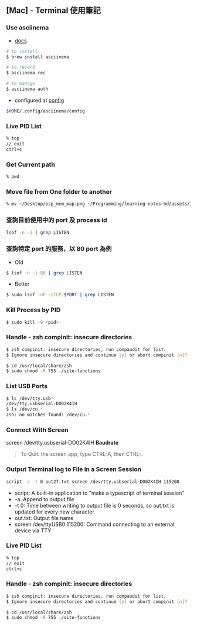 ## [Mac] - Terminal 使用筆記


### Use asciinema
* [docs](https://asciinema.org/docs/getting-started)
```bash
# to install
$ brew install asciinema

# to record
$ asciinema rec

# to manage
$ asciinema auth

```
* configured at [config](https://asciinema.org/docs/config)
```bash
$HOME/.config/asciinema/config
```
### Live PID List

```bash
% top
// exit
ctrl+c
```

### Get Current path
```bash
% pwd
```
### Move file from One folder to another
```bash
% mv ~/Desktop/esp_mem_map.png ~/Programming/learning-notes-md/assets/img/esp_mem_map.png

```
### 查詢目前使用中的 port 及 process id
```bash
lsof -n -i | grep LISTEN
```
### 查詢特定 port 的服務，以 80 port 為例
  * Old

  ```bash
  $ lsof -n -i:80 | grep LISTEN
  ```
  * Better

  ```bash
  $ sudo lsof -nP -iTCP:$PORT | grep LISTEN
  ```

### Kill Process by PID
  ```bash
  $ sudo kill -9 <pid>
  ```

### Handle - zsh compinit: insecure directories

```bash
$ zsh compinit: insecure directories, run compaudit for list.
$ Ignore insecure directories and continue [y] or abort compinit [n]?
```

```bash
$ cd /usr/local/share/zsh
$ sudo chmod -R 755 ./site-functions
```

### **List USB Ports**
```bash
$ ls /dev/tty.usb*
/dev/tty.usbserial-DO02K4IH
$ ls /dev/cu.*
zsh: no matches found: /dev/cu.*
```

### **Connect With Screen**

screen /dev/tty.usbserial-DO02K4IH **Baudrate**

> To Quit: the screen app, type CTRL-A, then CTRL-\.


### Output Terminal log to File in a Screen Session
```bash
script -a -t 0 out27.txt screen /dev/tty.usbserial-DO02K4IH 115200
```
* script: A built-in application to "make a typescript of terminal session"
* -a: Append to output file
* -t 0: Time between writing to output file is 0 seconds, so out.txt is updated for every new character
* out.txt: Output file name
* screen /dev/ttyUSB0 115200: Command connecting to an external device via TTY

### Live PID List

```bash
% top
// exit
ctrl+c
```



### Handle - zsh compinit: insecure directories

```bash
$ zsh compinit: insecure directories, run compaudit for list.
$ Ignore insecure directories and continue [y] or abort compinit [n]?
```

```bash
$ cd /usr/local/share/zsh
$ sudo chmod -R 755 ./site-functions
```
